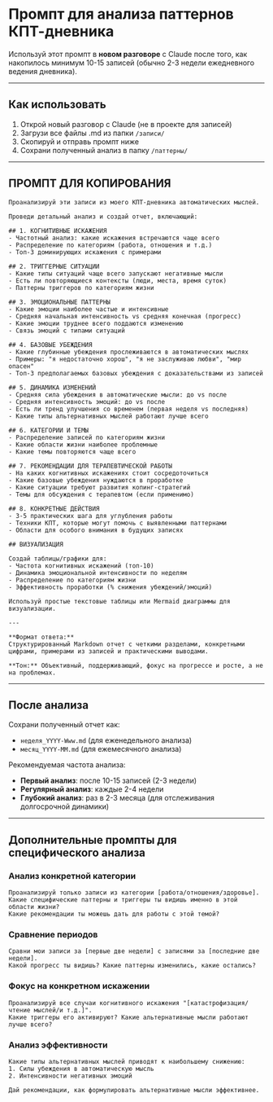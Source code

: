 # Промпт для анализа паттернов КПТ-дневника

Используй этот промпт в **новом разговоре** с Claude после того, как накопилось минимум 10-15 записей (обычно 2-3 недели ежедневного ведения дневника).

---

## Как использовать

1. Открой новый разговор с Claude (не в проекте для записей)
2. Загрузи все файлы .md из папки `/записи/`
3. Скопируй и отправь промпт ниже
4. Сохрани полученный анализ в папку `/паттерны/`

---

## ПРОМПТ ДЛЯ КОПИРОВАНИЯ

```
Проанализируй эти записи из моего КПТ-дневника автоматических мыслей. 

Проведи детальный анализ и создай отчет, включающий:

## 1. КОГНИТИВНЫЕ ИСКАЖЕНИЯ
- Частотный анализ: какие искажения встречаются чаще всего
- Распределение по категориям (работа, отношения и т.д.)
- Топ-3 доминирующих искажения с примерами

## 2. ТРИГГЕРНЫЕ СИТУАЦИИ
- Какие типы ситуаций чаще всего запускают негативные мысли
- Есть ли повторяющиеся контексты (люди, места, время суток)
- Паттерны триггеров по категориям жизни

## 3. ЭМОЦИОНАЛЬНЫЕ ПАТТЕРНЫ
- Какие эмоции наиболее частые и интенсивные
- Средняя начальная интенсивность vs средняя конечная (прогресс)
- Какие эмоции труднее всего поддаются изменению
- Связь эмоций с типами ситуаций

## 4. БАЗОВЫЕ УБЕЖДЕНИЯ
- Какие глубинные убеждения прослеживаются в автоматических мыслях
- Примеры: "я недостаточно хорош", "я не заслуживаю любви", "мир опасен"
- Топ-3 предполагаемых базовых убеждения с доказательствами из записей

## 5. ДИНАМИКА ИЗМЕНЕНИЙ
- Средняя сила убеждения в автоматические мысли: до vs после
- Средняя интенсивность эмоций: до vs после
- Есть ли тренд улучшения со временем (первая неделя vs последняя)
- Какие типы альтернативных мыслей работают лучше всего

## 6. КАТЕГОРИИ И ТЕМЫ
- Распределение записей по категориям жизни
- Какие области жизни наиболее проблемные
- Какие темы повторяются чаще всего

## 7. РЕКОМЕНДАЦИИ ДЛЯ ТЕРАПЕВТИЧЕСКОЙ РАБОТЫ
- На каких когнитивных искажениях стоит сосредоточиться
- Какие базовые убеждения нуждаются в проработке
- Какие ситуации требуют развития копинг-стратегий
- Темы для обсуждения с терапевтом (если применимо)

## 8. КОНКРЕТНЫЕ ДЕЙСТВИЯ
- 3-5 практических шага для углубления работы
- Техники КПТ, которые могут помочь с выявленными паттернами
- Области для особого внимания в будущих записях

## ВИЗУАЛИЗАЦИЯ

Создай таблицы/графики для:
- Частота когнитивных искажений (топ-10)
- Динамика эмоциональной интенсивности по неделям
- Распределение по категориям жизни
- Эффективность проработки (% снижения убеждений/эмоций)

Используй простые текстовые таблицы или Mermaid диаграммы для визуализации.

---

**Формат ответа:** 
Структурированный Markdown отчет с четкими разделами, конкретными цифрами, примерами из записей и практическими выводами.

**Тон:** Объективный, поддерживающий, фокус на прогрессе и росте, а не на проблемах.
```

---

## После анализа

Сохрани полученный отчет как:
- `неделя_YYYY-Www.md` (для еженедельного анализа)
- `месяц_YYYY-MM.md` (для ежемесячного анализа)

Рекомендуемая частота анализа:
- **Первый анализ**: после 10-15 записей (2-3 недели)
- **Регулярный анализ**: каждые 2-4 недели
- **Глубокий анализ**: раз в 2-3 месяца (для отслеживания долгосрочной динамики)

---

## Дополнительные промпты для специфического анализа

### Анализ конкретной категории

```
Проанализируй только записи из категории [работа/отношения/здоровье]. 
Какие специфические паттерны и триггеры ты видишь именно в этой области жизни?
Какие рекомендации ты можешь дать для работы с этой темой?
```

### Сравнение периодов

```
Сравни мои записи за [первые две недели] с записями за [последние две недели].
Какой прогресс ты видишь? Какие паттерны изменились, какие остались?
```

### Фокус на конкретном искажении

```
Проанализируй все случаи когнитивного искажения "[катастрофизация/чтение мыслей/и т.д.]".
Какие триггеры его активируют? Какие альтернативные мысли работают лучше всего?
```

### Анализ эффективности

```
Какие типы альтернативных мыслей приводят к наибольшему снижению:
1. Силы убеждения в автоматическую мысль
2. Интенсивности негативных эмоций

Дай рекомендации, как формулировать альтернативные мысли эффективнее.
```
